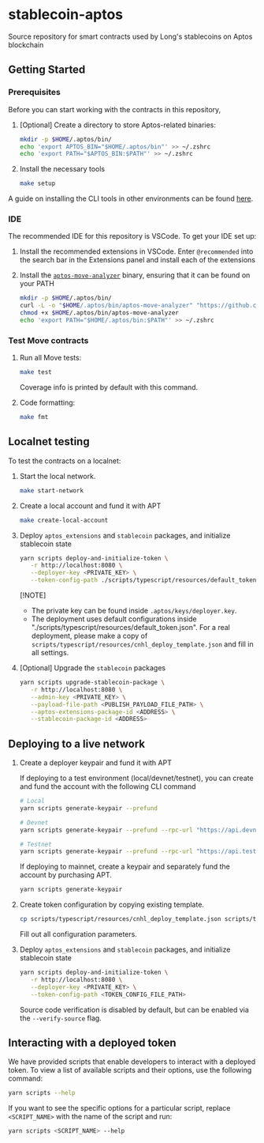 # stablecoin-aptos

Source repository for smart contracts used by Long's stablecoins on Aptos blockchain

## Getting Started

### Prerequisites

Before you can start working with the contracts in this repository,

1. [Optional] Create a directory to store Aptos-related binaries:

   ```bash
   mkdir -p $HOME/.aptos/bin/
   echo 'export APTOS_BIN="$HOME/.aptos/bin"' >> ~/.zshrc
   echo 'export PATH="$APTOS_BIN:$PATH"' >> ~/.zshrc
   ```

2. Install the necessary tools

   ```bash
   make setup
   ```

A guide on installing the CLI tools in other environments can be found [here](https://aptos.dev/en/build/cli).

### IDE

The recommended IDE for this repository is VSCode. To get your IDE set up:

1. Install the recommended extensions in VSCode. Enter `@recommended` into the search bar in the Extensions panel and install each of the extensions
2. Install the [`aptos-move-analyzer`](https://github.com/movebit/aptos-move-analyzer) binary, ensuring that it can be found on your PATH

   ```sh
   mkdir -p $HOME/.aptos/bin/
   curl -L -o "$HOME/.aptos/bin/aptos-move-analyzer" "https://github.com/movebit/aptos-move-analyzer/releases/download/v1.0.0/aptos-move-analyzer-mac-x86_64-v1.0.0"
   chmod +x $HOME/.aptos/bin/aptos-move-analyzer
   echo 'export PATH="$HOME/.aptos/bin:$PATH"' >> ~/.zshrc
   ```

### Test Move contracts

1. Run all Move tests:

   ```bash
   make test
   ```

   Coverage info is printed by default with this command.

2. Code formatting:

   ```bash
   make fmt
   ```

## Localnet testing

To test the contracts on a localnet:

1. Start the local network.

   ```sh
   make start-network
   ```

2. Create a local account and fund it with APT

   ```sh
   make create-local-account
   ```

3. Deploy `aptos_extensions` and `stablecoin` packages, and initialize stablecoin state

   ```sh
   yarn scripts deploy-and-initialize-token \
      -r http://localhost:8080 \
      --deployer-key <PRIVATE_KEY> \
      --token-config-path ./scripts/typescript/resources/default_token.json
   ```

   [!NOTE]

   - The private key can be found inside `.aptos/keys/deployer.key`.
   - The deployment uses default configurations inside "./scripts/typescript/resources/default_token.json". For a real deployment, please make a copy of `scripts/typescript/resources/cnhl_deploy_template.json` and fill in all settings.

4. [Optional] Upgrade the `stablecoin` packages

   ```sh
   yarn scripts upgrade-stablecoin-package \
      -r http://localhost:8080 \
      --admin-key <PRIVATE_KEY> \
      --payload-file-path <PUBLISH_PAYLOAD_FILE_PATH> \
      --aptos-extensions-package-id <ADDRESS> \
      --stablecoin-package-id <ADDRESS>
   ```

## Deploying to a live network

1. Create a deployer keypair and fund it with APT

   If deploying to a test environment (local/devnet/testnet), you can create and fund the account with the following CLI command

   ```sh
   # Local
   yarn scripts generate-keypair --prefund

   # Devnet
   yarn scripts generate-keypair --prefund --rpc-url "https://api.devnet.aptoslabs.com" --faucet-url "https://faucet.devnet.aptoslabs.com"

   # Testnet
   yarn scripts generate-keypair --prefund --rpc-url "https://api.testnet.aptoslabs.com" --faucet-url "https://faucet.testnet.aptoslabs.com"
   ```

   If deploying to mainnet, create a keypair and separately fund the account by purchasing APT.

   ```sh
   yarn scripts generate-keypair
   ```

2. Create token configuration by copying existing template.

   ```sh
   cp scripts/typescript/resources/cnhl_deploy_template.json scripts/typescript/resources/<CONFIG_FILE_NAME>
   ```

   Fill out all configuration parameters.

3. Deploy `aptos_extensions` and `stablecoin` packages, and initialize stablecoin state

   ```sh
   yarn scripts deploy-and-initialize-token \
      -r http://localhost:8080 \
      --deployer-key <PRIVATE_KEY> \
      --token-config-path <TOKEN_CONFIG_FILE_PATH>
   ```

   Source code verification is disabled by default, but can be enabled via the `--verify-source` flag.

## Interacting with a deployed token

We have provided scripts that enable developers to interact with a deployed token. To view a list of available scripts and their options, use the following command:

```sh
yarn scripts --help
```

If you want to see the specific options for a particular script, replace `<SCRIPT_NAME>` with the name of the script and run:

```sh
yarn scripts <SCRIPT_NAME> --help
```
